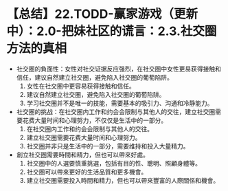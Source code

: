 # 【总结】22.TODD-赢家游戏（更新中）：2.0-把妹社区的谎言：2.3.社交圈方法的真相

-   社交圈的負面性：女性对社交证据反应强烈，在社交圈中女性更易获得接触和信任，建议自然建立社交圈，避免陷入社交圈的葡萄陷阱。
    1.  女性在社交圈中更容易获得接触和信任。
    2.  建议自然建立社交圈，避免陷入社交圈的葡萄陷阱。
    3.  学习社交圈并不是唯一的技能，需要基本的吸引力、沟通和冷静能力。
-   社交圈的挑战：在社交圈内工作和约会会限制与其他人的交往，建立社交圈需要花费大量时间和心理努力，不仅仅是生活中的一部分。
    1.  在社交圈内工作和约会会限制与其他人的交往。
    2.  建立社交圈需要花费大量时间和心理努力。
    3.  社交圈并非只是生活中的一部分，需要维持和投入大量精力。
-   創立社交圈需要時間和精力，但也可以帶來好處。
    1.  社交圈中的人選要慎重挑選，包括有目的性、聰明、照顧身體等。
    2.  社交圈可以帶來更好的生活品質和更多機會。
    3.  建立社交圈需要投入時間和精力，但也可以帶來豐富的人際關係和機會。